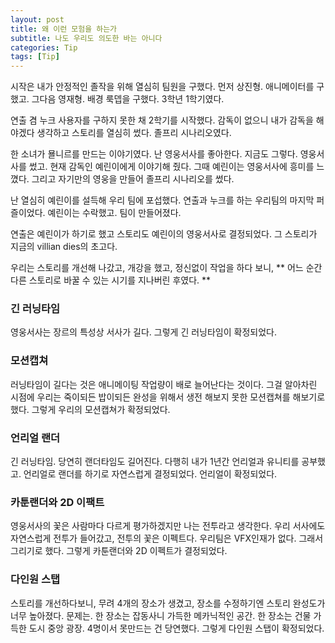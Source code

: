 ```yaml
---
layout: post
title: 왜 이런 모험을 하는가
subtitle: 나도 우리도 의도한 바는 아니다
categories: Tip
tags: [Tip]
---
```


시작은 내가 안정적인 졸작을 위해 열심히 팀원을 구했다. 먼저 상진형. 애니메이터를 구했고. 그다음 영재형. 배경 룩뎁을 구했다. 3학년 1학기였다.

연출 겸 누크 사용자를 구하지 못한 채 2학기를 시작했다. 감독이 없으니 내가 감독을 해야겠다 생각하고 스토리를 열심히 썼다. 졸프리 시나리오였다.

한 소녀가 묠니르를 만드는 이야기였다. 난 영웅서사를 좋아한다. 지금도 그렇다. 영웅서사를 썼고. 현재 감독인 예린이에게 이야기해 줬다. 그때 예린이는 영웅서사에 흥미를 느꼈다. 그리고 자기만의 영웅을 만들어 졸프리 시나리오를 썼다.

난 열심히 예린이를 설득해 우리 팀에 포섭했다. 연출과 누크를 하는 우리팀의 마지막 퍼즐이었다. 예린이는 수락했고. 팀이 만들어졌다.

연출은 예린이가 하기로 했고 스토리도 예린이의 영웅서사로 결정되었다. 그 스토리가 지금의 villian dies의 초고다.

우리는 스토리를 개선해 나갔고, 개강을 했고, 정신없이 작업을 하다 보니, ** 어느 순간 다른 스토리로 바꿀 수 있는 시기를 지나버린 후였다. **

### 긴 러닝타임
영웅서사는 장르의 특성상 서사가 길다. 그렇게 긴 러닝타임이 확정되었다.

### 모션캡쳐
러닝타임이 길다는 것은 애니메이팅 작업량이 배로 늘어난다는 것이다. 그걸 알아차린 시점에 우리는 죽이되든 밥이되든 완성을 위해서 생전 해보지 못한 모션캡쳐를 해보기로 했다. 그렇게 우리의 모션캡쳐가 확정되었다.

### 언리얼 랜더
긴 러닝타임. 당연히 랜더타임도 길어진다. 다행히 내가 1년간 언리얼과 유니티를 공부했고. 언리얼로 랜더를 하기로 자연스럽게 결정되었다. 언리얼이 확정되었다.

### 카툰랜더와 2D 이팩트
영웅서사의 꽃은 사람마다 다르게 평가하겠지만 나는 전투라고 생각한다. 우리 서사에도 자연스럽게 전투가 들어갔고, 전투의 꽃은 이펙트다. 우리팀은 VFX인재가 없다. 그래서 그리기로 했다. 그렇게 카툰랜더와 2D 이펙트가 결정되었다.

### 다인원 스탭
스토리를 개선하다보니, 무려 4개의 장소가 생겼고, 장소를 수정하기엔 스토리 완성도가 너무 높아졌다. 문제는. 한 장소는 잡동사니 가득한 메카닉적인 공간. 한 장소는 건물 가득한 도시 중앙 광장. 4명이서 못만드는 건 당연했다. 그렇게 다인원 스탭이 확정되었다.





